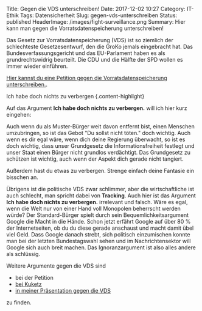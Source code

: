Title: Gegen die VDS unterschreiben!
Date: 2017-12-02 10:27
Category: IT-Ethik
Tags: Datensicherheit
Slug: gegen-vds-unterschreiben
Status: published
HeaderImage: /images/fight-surveillance.png
Summary: Hier kann man gegen die Vorratsdatenspeicherung unterschreiben!

Das Gesetz zur Vorratsdatenspeicherung (VDS) ist so ziemlich der schlechteste Gesetzesentwurf, den die GroKo jemals eingebracht hat. Das Bundesverfassungsgericht und das EU-Parlament haben es als grundrechtswidrig beurteilt. Die CDU und die Hälfte der SPD wollen es immer wieder einführen.

[Hier kannst du eine Petition gegen die Vorratsdatenspeicherung unterschreiben.](https://weact.campact.de/petitions/weg-mit-dem-gesetz-zur-vorratsdatenspeicherung).

Ich habe doch nichts zu verbergen
{.content-highlight}

Auf das Argument **Ich habe doch nichts zu verbergen.** will ich hier kurz eingehen:

Auch wenn du als Muster-Bürger weit davon entfernt bist, einen Menschen umzubringen, so ist das Gebot "Du sollst nicht töten." doch wichtig. Auch wenn es dir egal wäre, wenn dich deine Regierung überwacht, so ist es doch wichtig, dass unser Grundgesetz die Informationsfreiheit festlegt und unser Staat einen Bürger nicht grundlos verdächtigt. Das Grundgesetz zu schützen ist wichtig, auch wenn der Aspekt dich gerade nicht tangiert.

Außerdem hast du etwas zu verbergen. Strenge einfach deine Fantasie ein bisschen an.

Übrigens ist die politische VDS zwar schlimmer, aber die wirtschaftliche ist auch schlecht, man spricht dabei von **Tracking**. Auch hier ist das Argument **Ich habe doch nichts zu verbergen.** irrelevant und falsch. Wäre es egal, wenn die Welt nur von einer Hand voll Monopolen beherrscht werden würde? Der Standard-Bürger spielt durch sein Bequemlichkeitsargument Google die Macht in die Hände. Schon jetzt erfährt Google auf über 80 % der Internetseiten, ob du du diese gerade anschaust und macht damit übel viel Geld. Dass Google danach strebt, sich politisch einzumischen konnte man bei der letzten Bundestagswahl sehen und im Nachrichtensektor will Google sich auch breit machen. Das Ignoranzargument ist also alles andere als schlüssig.


Weitere Argumente gegen die VDS sind

* bei der Petition
* [bei Kuketz](https://www.kuketz-blog.de/tipps-gegen-die-vorratsdatenspeicherung/)
* [in meiner Präsentation gegen die VDS](https://dorkeinath.github.io/slides_html/ethik-slides/VDS.html)

zu finden.
